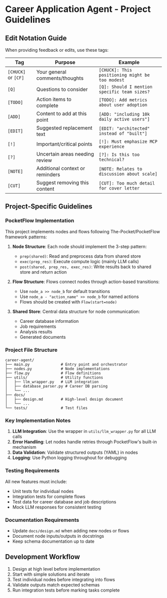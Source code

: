 # Career Application Agent - Project Guidelines

## Edit Notation Guide

When providing feedback or edits, use these tags:

| Tag | Purpose | Example |
|-----|---------|---------|
| `[CHUCK]` or `[CF]` | Your general comments/thoughts | `[CHUCK]: This positioning might be too modest` |
| `[Q]` | Questions to consider | `[Q]: Should I mention specific team sizes?` |
| `[TODO]` | Action items to complete | `[TODO]: Add metrics about user adoption` |
| `[ADD]` | Content to add at this point | `[ADD: "including 10k daily active users"]` |
| `[EDIT]` | Suggested replacement text | `[EDIT: "architected" instead of "built"]` |
| `[!]` | Important/critical points | `[!]: Must emphasize MCP experience` |
| `[?]` | Uncertain areas needing review | `[?]: Is this too technical?` |
| `[NOTE]` | Additional context or reminders | `[NOTE: Relates to discussion about scale]` |
| `[CUT]` | Suggest removing this content | `[CUT]: Too much detail for cover letter` |

## Project-Specific Guidelines

### PocketFlow Implementation

This project implements nodes and flows following The-Pocket/PocketFlow framework patterns:

1. **Node Structure**: Each node should implement the 3-step pattern:
   - `prep(shared)`: Read and preprocess data from shared store
   - `exec(prep_res)`: Execute compute logic (mainly LLM calls)
   - `post(shared, prep_res, exec_res)`: Write results back to shared store and return action

2. **Flow Structure**: Flows connect nodes through action-based transitions:
   - Use `node_a >> node_b` for default transitions
   - Use `node_a - "action_name" >> node_b` for named actions
   - Flows should be created with `Flow(start=node)`

3. **Shared Store**: Central data structure for node communication:
   - Career database information
   - Job requirements
   - Analysis results
   - Generated documents

### Project File Structure

```text
career-agent/
├── main.py              # Entry point and orchestrator
├── nodes.py             # Node implementations
├── flow.py              # Flow definitions
├── utils/               # Utility functions
│   ├── llm_wrapper.py   # LLM integration
│   ├── database_parser.py # Career DB parsing
│   └── ...
├── docs/
│   ├── design.md        # High-level design document
│   └── ...
└── tests/               # Test files
```

### Key Implementation Notes

1. **LLM Integration**: Use the wrapper in `utils/llm_wrapper.py` for all LLM calls
2. **Error Handling**: Let nodes handle retries through PocketFlow's built-in mechanism
3. **Data Validation**: Validate structured outputs (YAML) in nodes
4. **Logging**: Use Python logging throughout for debugging

### Testing Requirements

All new features must include:

- Unit tests for individual nodes
- Integration tests for complete flows
- Test data for career database and job descriptions
- Mock LLM responses for consistent testing

### Documentation Requirements

- Update `docs/design.md` when adding new nodes or flows
- Document node inputs/outputs in docstrings
- Keep schema documentation up to date

## Development Workflow

1. Design at high level before implementation
2. Start with simple solutions and iterate
3. Test individual nodes before integrating into flows
4. Validate outputs match expected schemas
5. Run integration tests before marking tasks complete
